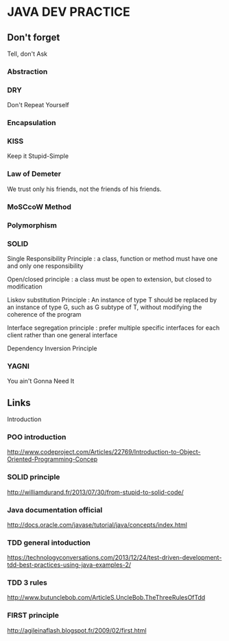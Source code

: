 # JAVA DEV PRACTICE


## Don't forget

Tell, don't Ask

### Abstraction

### DRY
Don't Repeat Yourself

### Encapsulation

### KISS
Keep it Stupid-Simple

### Law of Demeter
We trust only his friends, not the friends of his friends.

### MoSCcoW Method

### Polymorphism

### SOLID
Single Responsibility Principle : a class, function or method must have one and only one responsibility

Open/closed principle : a class must be open to extension, but closed to modification

Liskov substitution Principle : An instance of type T should be replaced by an instance of type G, such as G subtype of T, without modifying the coherence of the program

Interface segregation principle : prefer multiple specific interfaces for each client rather than one general interface

Dependency Inversion Principle

### YAGNI
You ain't Gonna Need It


## Links

Introduction
### POO introduction
http://www.codeproject.com/Articles/22769/Introduction-to-Object-Oriented-Programming-Concep

### SOLID principle
http://williamdurand.fr/2013/07/30/from-stupid-to-solid-code/

### Java documentation official
http://docs.oracle.com/javase/tutorial/java/concepts/index.html

### TDD general intoduction
https://technologyconversations.com/2013/12/24/test-driven-development-tdd-best-practices-using-java-examples-2/

### TDD 3 rules 
http://www.butunclebob.com/ArticleS.UncleBob.TheThreeRulesOfTdd

### FIRST principle 
http://agileinaflash.blogspot.fr/2009/02/first.html

